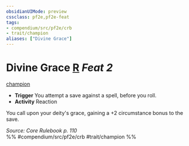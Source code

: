 ```yaml
---
obsidianUIMode: preview
cssclass: pf2e,pf2e-feat
tags:
- compendium/src/pf2e/crb
- trait/champion
aliases: ["Divine Grace"]
---
```

# Divine Grace  [R](../../Rules/core-rulebook/chapter-9-playing-the-game.md#Actions "Reaction") *Feat 2*  
[champion](../../Rules/traits/champion.md)  

- **Trigger** You attempt a save against a spell, before you roll.
- **Activity** Reaction

You call upon your deity's grace, gaining a +2 circumstance bonus to the save.

*Source: Core Rulebook p. 110*  
%% #compendium/src/pf2e/crb #trait/champion %%